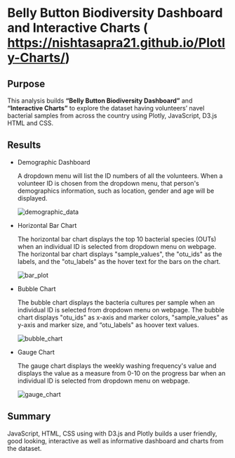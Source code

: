 # Belly Button Biodiversity Dashboard and Interactive Charts ( https://nishtasapra21.github.io/Plotly-Charts/)

## Purpose

This analysis builds  __“Belly Button Biodiversity  Dashboard”__ and __“Interactive Charts”__ to explore the dataset having volunteers’  navel bacterial samples from across the country using  Plotly, JavaScript, D3.js HTML and CSS.

## Results 

* Demographic Dashboard

    A dropdown menu will list the ID numbers of all the volunteers. When a volunteer ID is chosen from the dropdown menu, that person's demographics information, such     as location, gender and age will be displayed.
    
    ![demographic_data](https://user-images.githubusercontent.com/107717882/188551369-f6b16e82-2848-48a8-9b0d-29a906ea5bb2.png)
 

* Horizontal Bar Chart

    The horizontal bar chart displays the top 10 bacterial species (OUTs) when an individual ID is selected from dropdown menu on webpage. The horizontal bar chart         displays "sample_values", the "otu_ids" as the labels, and the "otu_labels" as the hover text for the bars on the chart. 
    
    ![bar_plot](https://user-images.githubusercontent.com/107717882/188550752-9b4e86a5-c93e-46dd-b33d-312ab61c8aba.png)


* Bubble Chart

    The bubble chart displays the bacteria cultures per sample when an individual ID is selected from dropdown menu on webpage. The bubble chart displays "otu_ids" as     x-axis and marker colors, "sample_values" as y-axis and marker size, and “otu_labels" as hoover text values.
       
    ![bubble_chart](https://user-images.githubusercontent.com/107717882/188550781-28baad9c-d3d8-4deb-a267-e0e1a6545f04.png)

* Gauge Chart

    The gauge chart displays the weekly washing frequency's value and displays the value as a measure from 0-10 on the progress bar when an individual ID is selected       from dropdown menu on webpage.
    
    ![gauge_chart](https://user-images.githubusercontent.com/107717882/188550842-4f431e27-b8a1-4c71-9498-a4b65df6be35.png)


## Summary 

JavaScript, HTML, CSS using with D3.js and Plotly builds a user friendly, good looking, interactive as well as informative dashboard and charts from the dataset. 




